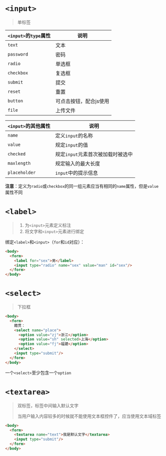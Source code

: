 # `<input>`

> 单标签

| `<input>`的`type`属性 | 说明                   |
| --------------------- | ---------------------- |
| `text`                | 文本                   |
| `password`            | 密码                   |
| `radio`               | 单选框                 |
| `checkbox`            | 复选框                 |
| `submit`              | 提交                   |
| `reset`               | 重置                   |
| `button`              | 可点击按钮，配合js使用 |
| `file`                | 上传文件               |

| `<input>`的其他属性 | 说明                              |
| ------------------- | --------------------------------- |
| `name`              | 定义`input`的名称                 |
| `value`             | 规定`input`的值                   |
| `checked`           | 规定`input`元素首次被加载时被选中 |
| `maxlength`         | 规定输入的最大长度                |
| `placeholder`       | `input`中的提示信息               |

**注意**：定义为`radio`或`checkbox`的同一组元素应当有相同的`name`属性，但是`value`属性不同

# `<label>`

> 1. 为`<input>`元素定义标注
> 2. 将文字和`<input>`元素进行绑定

绑定`<label>`和`<input>`（`for`和`id`对应）：

```html
<body>
  <form>
    <label for="sex">男</label>
    <input type="radio" name="sex" value="man" id="sex"/>
  </form>
</body>
```

# `<select>`

> 下拉框

```html
<body>
  <form>
    籍贯：
    <select name="place">
      <option value="zj">浙江</option>
      <option value="sh" selected>上海</option>
      <option value="fj">福建</option>
    </select>
    <input type="submit"/>
  </form>
</body>
```

一个`<select>`至少包含一个`option`

# `<textarea>`

> 双标签，标签中间输入默认文字
>
> 当用户输入内容较多的时候就不能使用文本框控件了，应当使用文本域标签

```html
<body>
  <form>
    <textarea name="text">我是默认文字</textarea>
    <input type="submit"/>
  </form>
</body>
```

